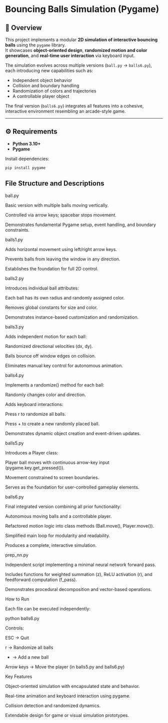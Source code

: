 # Bouncing Balls Simulation (Pygame)

## 🧩 Overview
This project implements a modular **2D simulation of interactive bouncing balls** using the `pygame` library.  
It showcases **object-oriented design**, **randomized motion and color generation**, and **real-time user interaction** via keyboard input.

The simulation evolves across multiple versions (`ball.py` → `balls6.py`), each introducing new capabilities such as:
- Independent object behavior  
- Collision and boundary handling  
- Randomization of colors and trajectories  
- A controllable player object  

The final version (`balls6.py`) integrates all features into a cohesive, interactive environment resembling an arcade-style game.

---

## ⚙️ Requirements
- **Python 3.10+**
- **Pygame**

Install dependencies:
```bash
pip install pygame
```

## File Structure and Descriptions
ball.py

Basic version with multiple balls moving vertically.

Controlled via arrow keys; spacebar stops movement.

Demonstrates fundamental Pygame setup, event handling, and boundary constraints.

balls1.py

Adds horizontal movement using left/right arrow keys.

Prevents balls from leaving the window in any direction.

Establishes the foundation for full 2D control.

balls2.py

Introduces individual ball attributes:

Each ball has its own radius and randomly assigned color.

Removes global constants for size and color.

Demonstrates instance-based customization and randomization.

balls3.py

Adds independent motion for each ball:

Randomized directional velocities (dx, dy).

Balls bounce off window edges on collision.

Eliminates manual key control for autonomous animation.

balls4.py

Implements a randomize() method for each ball:

Randomly changes color and direction.

Adds keyboard interactions:

Press r to randomize all balls.

Press + to create a new randomly placed ball.

Demonstrates dynamic object creation and event-driven updates.

balls5.py

Introduces a Player class:

Player ball moves with continuous arrow-key input (pygame.key.get_pressed()).

Movement constrained to screen boundaries.

Serves as the foundation for user-controlled gameplay elements.

balls6.py

Final integrated version combining all prior functionality:

Autonomous moving balls and a controllable player.

Refactored motion logic into class methods (Ball.move(), Player.move()).

Simplified main loop for modularity and readability.

Produces a complete, interactive simulation.

prep_nn.py

Independent script implementing a minimal neural network forward pass.

Includes functions for weighted summation (z), ReLU activation (r), and feedforward computation (f_pass).

Demonstrates procedural decomposition and vector-based operations.

How to Run

Each file can be executed independently:

python balls6.py


Controls:

ESC → Quit

r → Randomize all balls

+ → Add a new ball

Arrow keys → Move the player (in balls5.py and balls6.py)

Key Features

Object-oriented simulation with encapsulated state and behavior.

Real-time animation and keyboard interaction using pygame.

Collision detection and randomized dynamics.

Extendable design for game or visual simulation prototypes.
